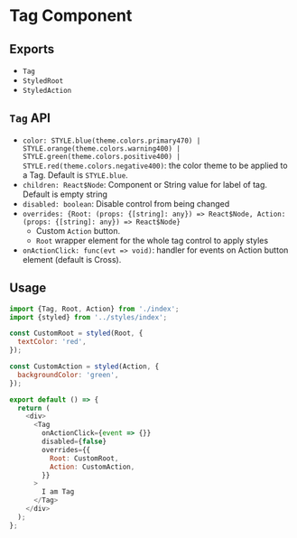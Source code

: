# Tag Component

## Exports

* `Tag`
* `StyledRoot`
* `StyledAction`

## `Tag` API

* `color: STYLE.blue(theme.colors.primary470) | STYLE.orange(theme.colors.warning400) | STYLE.green(theme.colors.positive400) | STYLE.red(theme.colors.negative400)`:
  the color theme to be applied to a Tag. Default is `STYLE.blue`.
* `children: React$Node`:
  Component or String value for label of tag. Default is empty string
* `disabled: boolean`:
  Disable control from being changed
* `overrides: {Root: (props: {[string]: any}) => React$Node, Action: (props: {[string]: any}) => React$Node}`
  * Custom `Action` button.
  * `Root` wrapper element for the whole tag control to apply styles
* `onActionClick: func(evt => void)`:
  handler for events on Action button element (default is Cross).

## Usage

```js
import {Tag, Root, Action} from './index';
import {styled} from '../styles/index';

const CustomRoot = styled(Root, {
  textColor: 'red',
});

const CustomAction = styled(Action, {
  backgroundColor: 'green',
});

export default () => {
  return (
    <div>
      <Tag
        onActionClick={event => {}}
        disabled={false}
        overrides={{
          Root: CustomRoot,
          Action: CustomAction,
        }}
      >
        I am Tag
      </Tag>
    </div>
  );
};
```
